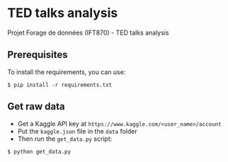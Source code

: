 # TED talks analysis
Projet Forage de données (IFT870) - TED talks analysis

## Prerequisites
To install the requirements, you can use:
```
$ pip install -r requirements.txt
```

## Get raw data
- Get a Kaggle API key at `https://www.kaggle.com/<user_name>/account`
- Put the `kaggle.json` file in the `data` folder
- Then run the `get_data.py` script:
```
$ python get_data.py
```
